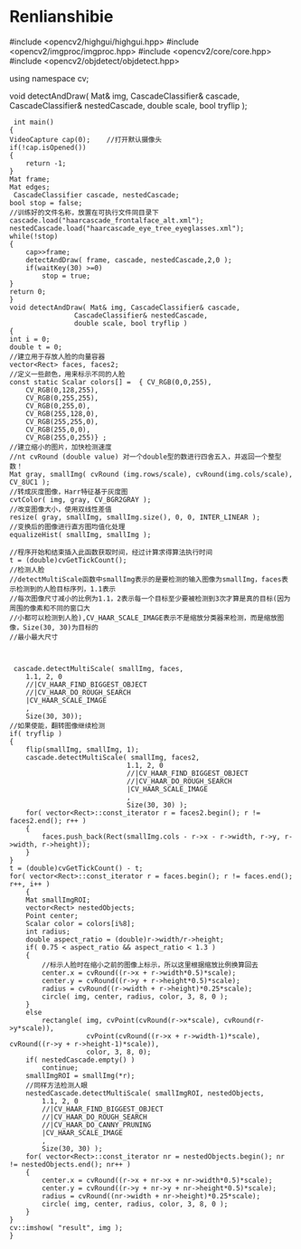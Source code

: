 # Renlianshibie
#include <opencv2/highgui/highgui.hpp>
#include <opencv2/imgproc/imgproc.hpp>
#include <opencv2/core/core.hpp>
#include <opencv2/objdetect/objdetect.hpp>

using namespace cv;

void detectAndDraw( Mat& img, CascadeClassifier& cascade,
                    CascadeClassifier& nestedCascade,
                    double scale, bool tryflip );

     int main()
    {
    VideoCapture cap(0);    //打开默认摄像头
    if(!cap.isOpened())
    {
        return -1;
    }
    Mat frame;
    Mat edges;
     CascadeClassifier cascade, nestedCascade;
    bool stop = false;
    //训练好的文件名称，放置在可执行文件同目录下
    cascade.load("haarcascade_frontalface_alt.xml");
    nestedCascade.load("haarcascade_eye_tree_eyeglasses.xml");
    while(!stop)
    {
        cap>>frame;
        detectAndDraw( frame, cascade, nestedCascade,2,0 );
        if(waitKey(30) >=0)
            stop = true;
    }
    return 0;
    }
    void detectAndDraw( Mat& img, CascadeClassifier& cascade,
                    CascadeClassifier& nestedCascade,
                    double scale, bool tryflip )
    {
    int i = 0;
    double t = 0;
    //建立用于存放人脸的向量容器
    vector<Rect> faces, faces2;
    //定义一些颜色，用来标示不同的人脸
    const static Scalar colors[] =  { CV_RGB(0,0,255),
        CV_RGB(0,128,255),
        CV_RGB(0,255,255),
        CV_RGB(0,255,0),
        CV_RGB(255,128,0),
        CV_RGB(255,255,0),
        CV_RGB(255,0,0),
        CV_RGB(255,0,255)} ;
    //建立缩小的图片，加快检测速度
    //nt cvRound (double value) 对一个double型的数进行四舍五入，并返回一个整型数！
    Mat gray, smallImg( cvRound (img.rows/scale), cvRound(img.cols/scale), CV_8UC1 );
    //转成灰度图像，Harr特征基于灰度图
    cvtColor( img, gray, CV_BGR2GRAY );
    //改变图像大小，使用双线性差值
    resize( gray, smallImg, smallImg.size(), 0, 0, INTER_LINEAR );
    //变换后的图像进行直方图均值化处理
    equalizeHist( smallImg, smallImg );

    //程序开始和结束插入此函数获取时间，经过计算求得算法执行时间
    t = (double)cvGetTickCount();
    //检测人脸
    //detectMultiScale函数中smallImg表示的是要检测的输入图像为smallImg，faces表示检测到的人脸目标序列，1.1表示
    //每次图像尺寸减小的比例为1.1，2表示每一个目标至少要被检测到3次才算是真的目标(因为周围的像素和不同的窗口大
    //小都可以检测到人脸),CV_HAAR_SCALE_IMAGE表示不是缩放分类器来检测，而是缩放图像，Size(30, 30)为目标的
    //最小最大尺寸
    
    

     cascade.detectMultiScale( smallImg, faces,
        1.1, 2, 0
        //|CV_HAAR_FIND_BIGGEST_OBJECT
        //|CV_HAAR_DO_ROUGH_SEARCH
        |CV_HAAR_SCALE_IMAGE
        ,
        Size(30, 30));
    //如果使能，翻转图像继续检测
    if( tryflip )
    {
        flip(smallImg, smallImg, 1);
        cascade.detectMultiScale( smallImg, faces2,
                                 1.1, 2, 0
                                 //|CV_HAAR_FIND_BIGGEST_OBJECT
                                 //|CV_HAAR_DO_ROUGH_SEARCH
                                 |CV_HAAR_SCALE_IMAGE
                                 ,
                                 Size(30, 30) );
        for( vector<Rect>::const_iterator r = faces2.begin(); r != faces2.end(); r++ )
        {
            faces.push_back(Rect(smallImg.cols - r->x - r->width, r->y, r->width, r->height));
        }
    }
    t = (double)cvGetTickCount() - t;
    for( vector<Rect>::const_iterator r = faces.begin(); r != faces.end(); r++, i++ )
        {
        Mat smallImgROI;
        vector<Rect> nestedObjects;
        Point center;
        Scalar color = colors[i%8];
        int radius;
        double aspect_ratio = (double)r->width/r->height;
        if( 0.75 < aspect_ratio && aspect_ratio < 1.3 )
        {
            //标示人脸时在缩小之前的图像上标示，所以这里根据缩放比例换算回去
            center.x = cvRound((r->x + r->width*0.5)*scale);
            center.y = cvRound((r->y + r->height*0.5)*scale);
            radius = cvRound((r->width + r->height)*0.25*scale);
            circle( img, center, radius, color, 3, 8, 0 );
        }
        else
            rectangle( img, cvPoint(cvRound(r->x*scale), cvRound(r->y*scale)),
                       cvPoint(cvRound((r->x + r->width-1)*scale), cvRound((r->y + r->height-1)*scale)),
                       color, 3, 8, 0);
        if( nestedCascade.empty() )
            continue;
        smallImgROI = smallImg(*r);
        //同样方法检测人眼
        nestedCascade.detectMultiScale( smallImgROI, nestedObjects,
            1.1, 2, 0
            //|CV_HAAR_FIND_BIGGEST_OBJECT
            //|CV_HAAR_DO_ROUGH_SEARCH
            //|CV_HAAR_DO_CANNY_PRUNING
            |CV_HAAR_SCALE_IMAGE
            ,
            Size(30, 30) );
        for( vector<Rect>::const_iterator nr = nestedObjects.begin(); nr != nestedObjects.end(); nr++ )
        {
            center.x = cvRound((r->x + nr->x + nr->width*0.5)*scale);
            center.y = cvRound((r->y + nr->y + nr->height*0.5)*scale);
            radius = cvRound((nr->width + nr->height)*0.25*scale);
            circle( img, center, radius, color, 3, 8, 0 );
        }
    }
    cv::imshow( "result", img );
    }
